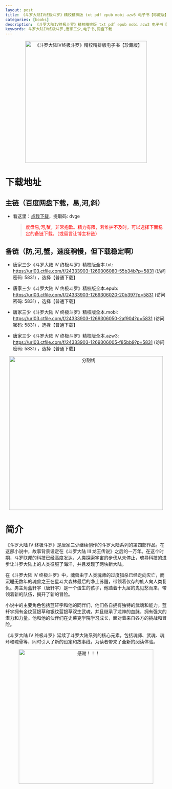 ```yaml
---
layout: post
title: 《斗罗大陆IV终极斗罗》精校精排版 txt pdf epub mobi azw3 电子书【珍藏版】网盘下载
categories: [books]
description: 《斗罗大陆IV终极斗罗》精校精排版 txt pdf epub mobi azw3 电子书【珍藏版】网盘下载
keywords: 斗罗大陆IV终极斗罗,唐家三少,电子书,网盘下载
---
```


<div align="center"><img src="https://pic.imgdb.cn/item/6662fbf85e6d1bfa0540e142.jpg" alt="《斗罗大陆IV终极斗罗》精校精排版电子书【珍藏版】" width="380px" height="auto"></div>

# 下载地址

## 主链（百度网盘下载，易,河,斜）

- 看这里：[点我下载](https://pan.baidu.com/s/1qZRtufNxueSwGGkzsLIB5A?pwd=dvge)，提取码: dvge

  > <p style="color:red" >度盘易,河,蟹，非常抱歉。精力有限，若维护不及时，可以选择下面稳定的备链下载。（或留言让博主补链）</p>

## 备链（防,河,蟹，速度稍慢，但下载稳定啊）

- 唐家三少《斗罗大陆 IV 终极斗罗》精校版全本.txt: <https://url03.ctfile.com/f/24333903-1269306080-55b34b?p=5831> (访问密码: 5831) ，选择【普通下载】

- 唐家三少《斗罗大陆 IV 终极斗罗》精校版全本.epub: <https://url03.ctfile.com/f/24333903-1269306020-20b397?p=5831> (访问密码: 5831) ，选择【普通下载】

- 唐家三少《斗罗大陆 IV 终极斗罗》精校版全本.mobi: <https://url03.ctfile.com/f/24333903-1269306050-2af904?p=5831> (访问密码: 5831) ，选择【普通下载】

- 唐家三少《斗罗大陆 IV 终极斗罗》精校版全本.azw3: <https://url03.ctfile.com/f/24333903-1269306005-f85bb9?p=5831> (访问密码: 5831) ，选择【普通下载】

<div align="center"><img src="https://pic.imgdb.cn/item/6612476468eb935713c85291.gif" alt="分割线" width="480px" height="auto"/></div>

# 简介

《斗罗大陆 IV 终极斗罗》是唐家三少继续创作的斗罗大陆系列的第四部作品。在这部小说中，故事背景设定在《斗罗大陆 III 龙王传说》之后的一万年。在这个时期，斗罗联邦的科技已经高度发达，人类探索宇宙的步伐从未停止，魂导科技的进步让斗罗大陆上的人类征服了海洋，并且发现了两块新大陆。

在《斗罗大陆 IV 终极斗罗》中，魂兽由于人类魂师的过度猎杀已经走向灭亡，而沉睡无数年的魂兽之王在星斗大森林最后的净土苏醒，带领着仅存的族人向人类复仇。男主角蓝轩宇（唐轩宇）是一个蛋生的孩子，他踏着十九层的鬼见愁而来，带领着新的队伍，揭开了新的冒险。

小说中的主要角色包括蓝轩宇和他的同伴们，他们各自拥有独特的武魂和能力。蓝轩宇拥有金纹蓝银草和银纹蓝银草双生武魂，并且继承了龙神的血脉，拥有强大的潜力和力量。他和他的伙伴们在史莱克学院学习成长，面对着来自各方的挑战和冒险。

《斗罗大陆 IV 终极斗罗》延续了斗罗大陆系列的核心元素，包括魂师、武魂、魂环和魂骨等，同时引入了新的设定和故事线，为读者带来了全新的阅读体验。

<div align="center"><img src="https://pic.imgdb.cn/item/661246bf68eb935713c7f81c.gif" alt="感谢！！！" width="420px" height="auto"/></div>
